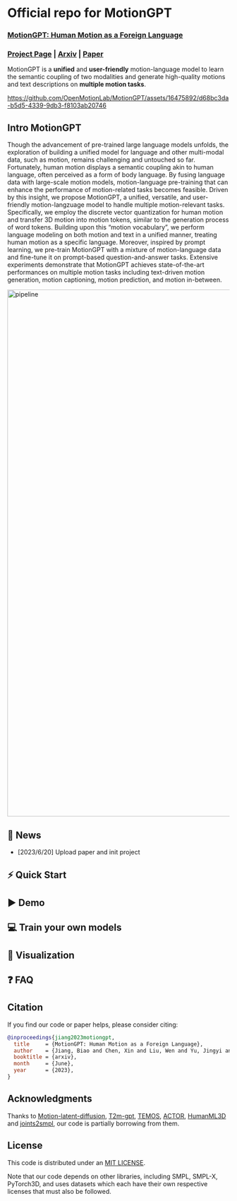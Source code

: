 # Official repo for MotionGPT
### [MotionGPT: Human Motion as a Foreign Language](https://motion-gpt.github.io/)

### [Project Page](https://motion-gpt.github.io/) | [Arxiv](https://arxiv.org/abs/2306.14795) | [Paper](https://arxiv.org/pdf/2306.14795.pdf)

MotionGPT is a **unified** and **user-friendly** motion-language model to learn the semantic coupling of two modalities and generate high-quality motions and text descriptions on **multiple motion tasks**.



https://github.com/OpenMotionLab/MotionGPT/assets/16475892/d68bc3da-b5d5-4339-9db3-f8103ab20746


## Intro MotionGPT
Though the advancement of pre-trained large language models unfolds, the exploration of building a unified model for language and other multi-modal data, such as motion, remains challenging and untouched so far. Fortunately, human motion displays a semantic coupling akin to human language, often perceived as a form of body language. By fusing language data with large-scale motion models, motion-language pre-training that can enhance the performance of motion-related tasks becomes feasible. Driven by this insight, we propose MotionGPT, a unified, versatile, and user-friendly motion-langzuage model to handle multiple motion-relevant tasks. Specifically, we employ the discrete vector quantization for human motion and transfer 3D motion into motion tokens, similar to the generation process of word tokens. Building upon this “motion vocabulary”, we perform language modeling on both motion and text in a unified manner, treating human motion as a specific language. Moreover, inspired by prompt learning, we pre-train MotionGPT with a mixture of motion-language data and fine-tune it on prompt-based question-and-answer tasks. Extensive experiments demonstrate that MotionGPT achieves state-of-the-art performances on multiple motion tasks including text-driven motion generation, motion captioning, motion prediction, and motion in-between.

<img width="1194" alt="pipeline" src="https://github.com/OpenMotionLab/MotionGPT/assets/16475892/5c7c455a-87c1-4b7e-b1e6-9e9433143e57">

## 🚩 News

- [2023/6/20] Upload paper and init project

## ⚡ Quick Start

## ▶️ Demo

## 💻 Train your own models

## 👀 Visualization

## ❓ FAQ

## Citation

If you find our code or paper helps, please consider citing:

```bibtex
@inproceedings{jiang2023motiongpt,
  title     = {MotionGPT: Human Motion as a Foreign Language},
  author    = {Jiang, Biao and Chen, Xin and Liu, Wen and Yu, Jingyi and Yu, Gang and Chen, Tao},
  booktitle = {arxiv},
  month     = {June},
  year      = {2023},
}
```

## Acknowledgments

Thanks to [Motion-latent-diffusion](https://github.com/ChenFengYe/motion-latent-diffusion), [T2m-gpt](https://github.com/Mael-zys/T2M-GPT), [TEMOS](https://github.com/Mathux/TEMOS), [ACTOR](https://github.com/Mathux/ACTOR), [HumanML3D](https://github.com/EricGuo5513/HumanML3D) and [joints2smpl](https://github.com/wangsen1312/joints2smpl), our code is partially borrowing from them.

## License

This code is distributed under an [MIT LICENSE](LICENSE).

Note that our code depends on other libraries, including SMPL, SMPL-X, PyTorch3D, and uses datasets which each have their own respective licenses that must also be followed.
